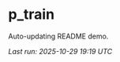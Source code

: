 # p_train

Auto-updating README demo.

<!--START_SECTION:status-->
_Last run: 2025-10-29 19:19 UTC_
<!--END_SECTION:status-->



































































































































































































































































































































































































































































































































































































































































































































































































































































































































































































































































































































































































































































































































































































































































































































































